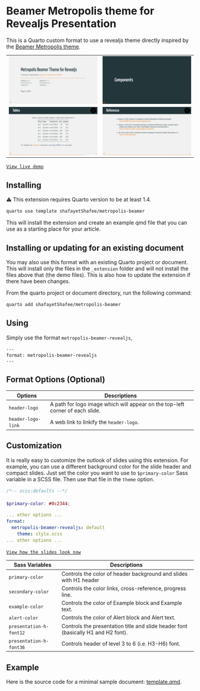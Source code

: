 # Beamer Metropolis theme for Revealjs Presentation

This is a Quarto custom format to use a revealjs theme directly inspired by the [Beamer Metropolis theme](https://www.overleaf.com/latex/templates/metropolis-beamer-theme/qzyvdhrntfmr).


<table>
  <tr>
    <td valign="top"><img src="screenshots/slide-title.png"></td>
    <td valign="top"><img src="screenshots/slide-comp.png"></td>
  </tr>
  <tr>
    <td valign="top"><img src="screenshots/slide-table.png"></td>
    <td valign="top"><img src="screenshots/slide-ref.png"></td>
  </tr>
</table>

[`View live demo`](https://shafayetshafee.github.io/metropolis-beamer/template.html)

## Installing

:warning: This extension requires Quarto version to be at least 1.4.

```bash
quarto use template shafayetShafee/metropolis-beamer
```

This will install the extension and create an example qmd file that you can use as a starting place for your article.

## Installing or updating for an existing document

You may also use this format with an existing Quarto project or document. This will install only the files in the `_extension` folder and will not install the files above that (the demo files). This is also how to update the extension if there have been changes.

From the quarto project or document directory, run the following command:

```bash
quarto add shafayetShafee/metropolis-beamer
```

## Using

Simply use the format `metropolis-beamer-revealjs`,

```
---
format: metropolis-beamer-revealjs
---
```

## Format Options (Optional)

| Options            | Descriptions                                                                  |
|--------------------|-------------------------------------------------------------------------------|
| `header-logo`      | A path for logo image which will appear on the top-left corner of each slide. |
| `header-logo-link` | A web link to linkify the `header-logo`.                                      |


## Customization

It is really easy to customize the outlook of slides using this extension. For example, you can use a different background color for the slide header and compact slides. Just set the color you want to use to `$primary-color` Sass variable in a SCSS file. Then use that file in the `theme` option.

``` scss
/*-- scss:defaults --*/

$primary-color: #0c2344;
```

``` yaml
... other options ...
format: 
  metropolis-beamer-revealjs: default
    theme: style.scss
... other options ...
```

[`View how the slides look now`](https://shafayetshafee.github.io/metropolis-beamer/template-changed-style.html)


| Sass Variables          | Descriptions                                                                      |
|-------------------------|-----------------------------------------------------------------------------------|
| `primary-color`         | Controls the color of header background and slides with H1 header                 |
| `secondary-color`       | Controls the color links, cross-reference, progress line.                         |
| `example-color`         | Controls the color of Example block and Example text.                             |
| `alert-color`           | Controls the color of Alert block and Alert text.                                 |
| `presentation-h-font12` | Controls the presentation title and slide header font (basically H1 and H2 font). |
| `presentation-h-font36` | Controls header of level 3 to 6 (i.e. H3-H6) font.                                |


## Example

Here is the source code for a minimal sample document: [template.qmd](template.qmd).
